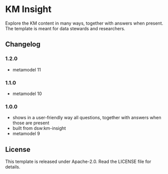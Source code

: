 # KM Insight

Explore the KM content in many ways, together with answers when present. The template is meant for data stewards and researchers.

## Changelog

### 1.2.0

- metamodel 11


### 1.1.0

- metamodel 10

### 1.0.0

- shows in a user-friendly way all questions, together with answers when those are present
- built from dsw:km-insight
- metamodel 9

## License

This template is released under Apache-2.0. Read the LICENSE file for details.
